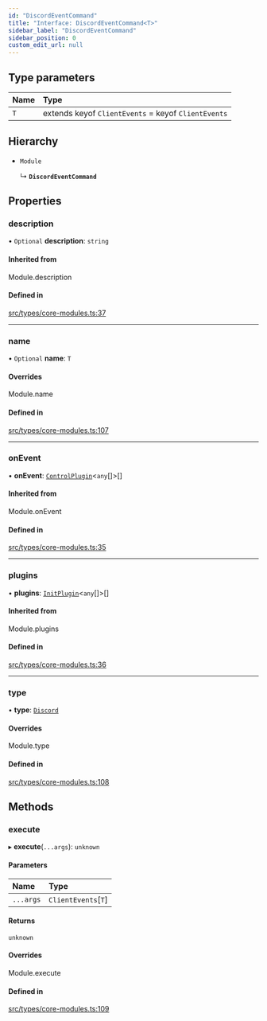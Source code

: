 ```yaml
---
id: "DiscordEventCommand"
title: "Interface: DiscordEventCommand<T>"
sidebar_label: "DiscordEventCommand"
sidebar_position: 0
custom_edit_url: null
---
```


## Type parameters

| Name | Type |
| :------ | :------ |
| `T` | extends keyof `ClientEvents` = keyof `ClientEvents` |

## Hierarchy

- `Module`

  ↳ **`DiscordEventCommand`**

## Properties

### description

• `Optional` **description**: `string`

#### Inherited from

Module.description

#### Defined in

[src/types/core-modules.ts:37](https://github.com/sern-handler/handler/blob/a579e27/src/types/core-modules.ts#L37)

___

### name

• `Optional` **name**: `T`

#### Overrides

Module.name

#### Defined in

[src/types/core-modules.ts:107](https://github.com/sern-handler/handler/blob/a579e27/src/types/core-modules.ts#L107)

___

### onEvent

• **onEvent**: [`ControlPlugin`](ControlPlugin.md)<`any`[]\>[]

#### Inherited from

Module.onEvent

#### Defined in

[src/types/core-modules.ts:35](https://github.com/sern-handler/handler/blob/a579e27/src/types/core-modules.ts#L35)

___

### plugins

• **plugins**: [`InitPlugin`](InitPlugin.md)<`any`[]\>[]

#### Inherited from

Module.plugins

#### Defined in

[src/types/core-modules.ts:36](https://github.com/sern-handler/handler/blob/a579e27/src/types/core-modules.ts#L36)

___

### type

• **type**: [`Discord`](../enums/EventType.md#discord)

#### Overrides

Module.type

#### Defined in

[src/types/core-modules.ts:108](https://github.com/sern-handler/handler/blob/a579e27/src/types/core-modules.ts#L108)

## Methods

### execute

▸ **execute**(`...args`): `unknown`

#### Parameters

| Name | Type |
| :------ | :------ |
| `...args` | `ClientEvents`[`T`] |

#### Returns

`unknown`

#### Overrides

Module.execute

#### Defined in

[src/types/core-modules.ts:109](https://github.com/sern-handler/handler/blob/a579e27/src/types/core-modules.ts#L109)
